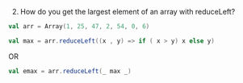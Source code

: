 2. How do you get the largest element of an array with reduceLeft?

```scala
val arr = Array(1, 25, 47, 2, 54, 0, 6)

val max = arr.reduceLeft((x , y) => if ( x > y) x else y)
```

OR

```scala
val emax = arr.reduceLeft(_ max _)
```

